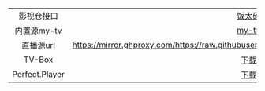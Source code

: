 |  |  |
| :----:| :----: |
| 影视仓接口 | [饭太硬](http://www.饭太硬.top/tv/ "饭太硬") |
| 内置源my-tv | [my-tv](https://github.com/lizongying/my-tv "my-tv") |
| 直播源url | https://mirror.ghproxy.com/https://raw.githubusercontent.com/zhu23223/abc/main/tvlive.m3u |
| TV-Box | [下载](https://github.com/zhu23223/abc/raw/master/TVBox.apk) |
| Perfect.Player | [下载](https://objects.githubusercontent.com/github-production-release-asset-2e65be/774007088/5e806c98-f26a-4a27-ada1-f913678d99f6?X-Amz-Algorithm=AWS4-HMAC-SHA256&X-Amz-Credential=AKIAVCODYLSA53PQK4ZA%2F20240319%2Fus-east-1%2Fs3%2Faws4_request&X-Amz-Date=20240319T124516Z&X-Amz-Expires=300&X-Amz-Signature=c2176042dad5a38f4d125604d5f82b30726af80b470aa2ecb86fa4d6ca5ff540&X-Amz-SignedHeaders=host&actor_id=163911636&key_id=0&repo_id=774007088&response-content-disposition=attachment%3B%20filename%3DPerfect.Player.Iptv.apk&response-content-type=application%2Fvnd.android.package-archive) |
